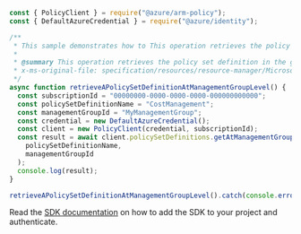```javascript
const { PolicyClient } = require("@azure/arm-policy");
const { DefaultAzureCredential } = require("@azure/identity");

/**
 * This sample demonstrates how to This operation retrieves the policy set definition in the given management group with the given name.
 *
 * @summary This operation retrieves the policy set definition in the given management group with the given name.
 * x-ms-original-file: specification/resources/resource-manager/Microsoft.Authorization/stable/2021-06-01/examples/getPolicySetDefinitionAtManagementGroup.json
 */
async function retrieveAPolicySetDefinitionAtManagementGroupLevel() {
  const subscriptionId = "00000000-0000-0000-0000-000000000000";
  const policySetDefinitionName = "CostManagement";
  const managementGroupId = "MyManagementGroup";
  const credential = new DefaultAzureCredential();
  const client = new PolicyClient(credential, subscriptionId);
  const result = await client.policySetDefinitions.getAtManagementGroup(
    policySetDefinitionName,
    managementGroupId
  );
  console.log(result);
}

retrieveAPolicySetDefinitionAtManagementGroupLevel().catch(console.error);
```

Read the [SDK documentation](https://github.com/Azure/azure-sdk-for-js/blob/%40azure%2Farm-policy_5.0.1/sdk/policy/arm-policy/README.md) on how to add the SDK to your project and authenticate.
